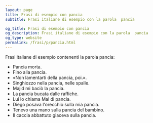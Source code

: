 ```yaml
---
layout: page
title: Frasi di esempio con pancia 
subtitle: Frasi italiane di esempio con la parola  pancia

og_title: Frasi di esempio con pancia 
og_description: Frasi italiane di esempio con la parola  pancia
og_type: website
permalink: /frasi/p/pancia.html
---
```


Frasi italiane di esempio contenenti la parola pancia:


- Pancia morta.
- Fino alla pancia.
- «Non lamentarti della pancia, poi.».
- Singhiozzo nella pancia, nelle spalle.
- Majid mi baciò la pancia.
- La pancia bucata dalle raffiche.
- Lui lo chiama Mal di pancia.
- Diego posava l'orecchio sulla mia pancia.
- Tenevo una mano sulla pancia del bambino.
- Il caccia abbattuto giaceva sulla pancia.
